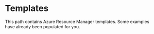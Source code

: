 # Templates

This path contains Azure Resource Manager templates.
Some examples have already been populated for you.
